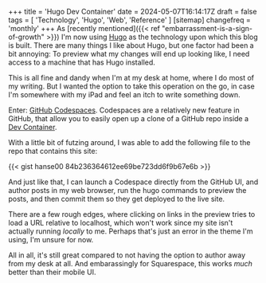 +++
title = 'Hugo Dev Container'
date = 2024-05-07T16:14:17Z
draft = false
tags = [
    'Technology',
    'Hugo',
    'Web',
    'Reference'
]
[sitemap]
    changefreq = 'monthly'
+++
As [recently mentioned]({{< ref "embarrassment-is-a-sign-of-growth" >}}) I'm now using [Hugo](http://gohugo.io) as the technology upon which this blog is built. There are many things I like about Hugo, but one factor had been a bit annoying: To preview what my changes will end up looking like, I need access to a machine that has Hugo installed.

<!--more-->

This is all fine and dandy when I'm at my desk at home, where I do most of my writing. But I wanted the option to take this operation on the go, in case I'm somewhere with my iPad and feel an itch to write something down.

Enter: [GitHub Codespaces](https://github.com/features/codespaces). Codespaces are a relatively new feature in GitHub, that allow you to easily open up a clone of a GitHub repo inside a [Dev Container](https://containers.dev/).

With a little bit of futzing around, I was able to add the following file to the repo that contains this site:

{{< gist hanse00 84b236364612ee69be723dd6f9b67e6b >}}

And just like that, I can launch a Codespace directly from the GitHub UI, and author posts in my web browser, run the hugo commands to preview the posts, and then commit them so they get deployed to the live site.

There are a few rough edges, where clicking on links in the preview tries to load a URL relative to localhost, which won't work since my site isn't actually running *locally* to me. Perhaps that's just an error in the theme I'm using, I'm unsure for now.

All in all, it's still great compared to not having the option to author away from my desk at all. And embarassingly for Squarespace, this works *much* better than their mobile UI.